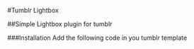 #Tumblr Lightbox

##Simple Lightbox plugin for tumblr

###Installation
Add the following code in you tumblr template

<script type="text/javascript" src="//raw.github.com/naughtydavid/tumblr-lightbox/master/js/tumblr.lightbox.js"></script>


